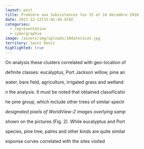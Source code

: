 ```yaml
---
layout: post
title: Première aux Subsistances les 15 et 16 décembre 2018
date: 2017-12-12T15:01:44.478Z
categories:
  - représentation
  - cybergraphie
image: /assets/img/uploads/10dates1cat.jpg
territory: Saint Denis
highlighted: true
---
```

On analysis these clusters correlated with geo-location of

definite classes: eucalyptus, Port Jackson willow, pine an

water, bare field, agriculture, irrigated grass and wetland

n the analysis. It must be noted that obtained classificatio

he pine group, which include other trees of similar spectr

_designated pixels of WorldView-2 images overlying samp_

shown on the pictures (Fig. 2). While eucalyptus and Port

species, pine tree, palms and other kinds are quite similar

esponse curves correlated with the sites visited
